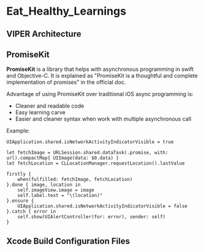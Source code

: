 # Eat_Healthy_Learnings

## VIPER Architecture

## PromiseKit

**PromiseKit** is a library that helps with asynchronous programming in swift and Objective-C. It is explained as "PromiseKit is a thoughtful and complete implementation of promises" in the official doc.

Advantage of using PromiseKit over traditional iOS async programming is:
* Cleaner and readable code
* Easy learning carve 
* Easier and cleaner syntax when work with multiple asynchronous call

Example: 

```
UIApplication.shared.isNetworkActivityIndicatorVisible = true

let fetchImage = URLSession.shared.dataTask(.promise, with: url).compactMap{ UIImage(data: $0.data) }
let fetchLocation = CLLocationManager.requestLocation().lastValue

firstly {
    when(fulfilled: fetchImage, fetchLocation)
}.done { image, location in
    self.imageView.image = image
    self.label.text = "\(location)"
}.ensure {
    UIApplication.shared.isNetworkActivityIndicatorVisible = false
}.catch { error in
    self.show(UIAlertController(for: error), sender: self)
}
```

## Xcode Build Configuration Files
